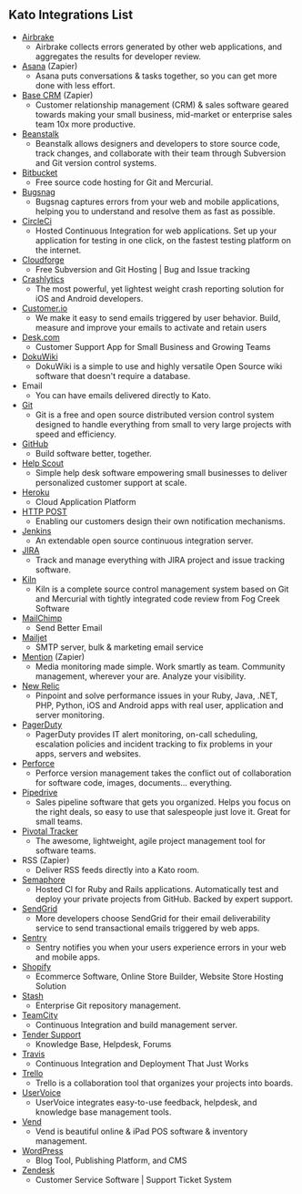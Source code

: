 Kato Integrations List
----------------------
+ [Airbrake](airbrake.io)
    + Airbrake collects errors generated by other web applications, and aggregates the results for developer review.
+ [Asana](asana.com) (Zapier)
    + Asana puts conversations & tasks together, so you can get more done with less effort.
+ [Base CRM](getbase.com) (Zapier)
    + Customer relationship management (CRM) & sales software geared towards making your small business, mid-market or enterprise sales team 10x more productive.
+ [Beanstalk](beanstalkapp.com)
    + Beanstalk allows designers and developers to store source code, track changes, and collaborate with their team through Subversion and Git version control systems.
+ [Bitbucket](bitbucket.org)
    + Free source code hosting for Git and Mercurial.
+ [Bugsnag](bugsnag.com)
    + Bugsnag captures errors from your web and mobile applications, helping you to understand and resolve them as fast as possible.
+ [CircleCi](circleci.com)
    + Hosted Continuous Integration for web applications. Set up your application for testing in one click, on the fastest testing platform on the internet.
+ [Cloudforge](cloudforge.com)
    + Free Subversion and Git Hosting | Bug and Issue tracking
+ [Crashlytics](crashlytics.com)
    + The most powerful, yet lightest weight crash reporting solution for iOS and Android developers.
+ [Customer.io](customer.io)
    + We make it easy to send emails triggered by user behavior. Build, measure and improve your emails to activate and retain users
+ [Desk.com](desk.com)
    + Customer Support App for Small Business and Growing Teams
+ [DokuWiki](dokuwiki.org)
    + DokuWiki is a simple to use and highly versatile Open Source wiki software that doesn't require a database.
+ Email
    + You can have emails delivered directly to Kato.
+ [Git](git-scm.com)
    + Git is a free and open source distributed version control system designed to handle everything from small to very large projects with speed and efficiency.
+ [GitHub](github.com)
    + Build software better, together.
+ [Help Scout](helpscout.net)
    + Simple help desk software empowering small businesses to deliver personalized customer support at scale.
+ [Heroku](heroku.com)
    + Cloud Application Platform
+ [HTTP POST](github.com/kato-im/documents/blob/master/POST%20API.md)
    + Enabling our customers design their own notification mechanisms.
+ [Jenkins](jenkins-ci.org)
    + An extendable open source continuous integration server.
+ [JIRA](atlassian.com/software/jira)
    + Track and manage everything with JIRA project and issue tracking software.
+ [Kiln](www.fogcreek.com/kiln)
    + Kiln is a complete source control management system based on Git and Mercurial with tightly integrated code review from Fog Creek Software
+ [MailChimp](mailchimp.com)
    + Send Better Email
+ [Mailjet](mailjet.com)
    + SMTP server, bulk & marketing email service
+ [Mention](mention.net) (Zapier)
    + Media monitoring made simple. Work smartly as team. Community management, wherever your are. Analyze your visibility.
+ [New Relic](newrelic.com)
    + Pinpoint and solve performance issues in your Ruby, Java, .NET, PHP, Python, iOS and Android apps with real user, application and server monitoring.
+ [PagerDuty](pagerduty.com)
    + PagerDuty provides IT alert monitoring, on-call scheduling, escalation policies and incident tracking to fix problems in your apps, servers and websites.
+ [Perforce](perforce.com)
    + Perforce version management takes the conflict out of collaboration for software code, images, documents... everything.
+ [Pipedrive](pipedrive.com)
    + Sales pipeline software that gets you organized. Helps you focus on the right deals, so easy to use that salespeople just love it. Great for small teams.
+ [Pivotal Tracker](pivotaltracker.com)
    + The awesome, lightweight, agile project management tool for software teams.
+ RSS (Zapier)
    + Deliver RSS feeds directly into a Kato room.
+ [Semaphore](semaphore.com)
    + Hosted CI for Ruby and Rails applications. Automatically test and deploy your private projects from GitHub. Backed by expert support.
+ [SendGrid](sendgrid.com)
    + More developers choose SendGrid for their email deliverability service to send transactional emails triggered by web apps.
+ [Sentry](getsentry.com)
    + Sentry notifies you when your users experience errors in your web and mobile apps.
+ [Shopify](shopify.com)
    + Ecommerce Software, Online Store Builder, Website Store Hosting Solution
+ [Stash](atlassian.com/software/stash)
    + Enterprise Git repository management.
+ [TeamCity](jetbrains.com/teamcity/)
    + Continuous Integration and build management server.
+ [Tender Support](tenderapp.com)
    + Knowledge Base, Helpdesk, Forums
+ [Travis](travis-ci.org)
    + Continuous Integration and Deployment That Just Works
+ [Trello](trello.com)
    + Trello is a collaboration tool that organizes your projects into boards.
+ [UserVoice](uservoice.com)
    + UserVoice integrates easy-to-use feedback, helpdesk, and knowledge base management tools.
+ [Vend](vendhq.com)
    + Vend is beautiful online & iPad POS software & inventory management.
+ [WordPress](wordpress.com)
    + Blog Tool, Publishing Platform, and CMS
+ [Zendesk](zendesk.com)
    + Customer Service Software | Support Ticket System
